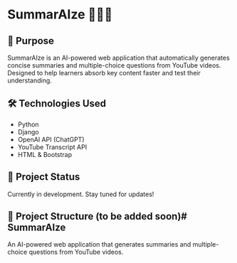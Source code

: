 # SummarAIze 🧠🎥🤖

## 🎯 Purpose
SummarAIze is an AI-powered web application that automatically generates concise summaries and multiple-choice questions from YouTube videos. Designed to help learners absorb key content faster and test their understanding.

## 🛠️ Technologies Used
- Python
- Django
- OpenAI API (ChatGPT)
- YouTube Transcript API
- HTML & Bootstrap

## 🚀 Project Status
Currently in development. Stay tuned for updates!

## 📂 Project Structure (to be added soon)# SummarAIze
An AI-powered web application that generates summaries and multiple-choice questions from YouTube videos.
